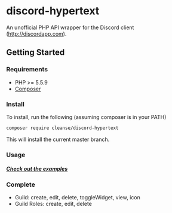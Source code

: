 # discord-hypertext
An unofficial PHP API wrapper for the Discord client (http://discordapp.com).  

## Getting Started

### Requirements

  * PHP >= 5.5.9
  * [Composer](https://getcomposer.org)

### Install

To install, run the following (assuming composer is in your PATH)

```sh
composer require cleanse/discord-hypertext
```

This will install the current master branch.

### Usage

##### [Check out the examples][examples]

### Complete
- Guild: create, edit, delete, toggleWidget, view, icon
- Guild Roles: create, edit, delete


[examples]: examples/